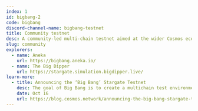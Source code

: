 ```yaml
---
index: 1
id: bigbang-2
code: bigbang
discord-channel-name: bigbang-testnet
title: Community testnet
desc: A community-led multi-chain testnet aimed at the wider Cosmos ecosystem and independent zone developers focusing on feature testing and experimental development.
slug: community
explorers:
  - name: Aneka
    url: https://bigbang.aneka.io/
  - name: The Big Dipper
    url: https://stargate.simulation.bigdipper.live/
learn-more:
  - title: Announcing the ‘Big Bang’ Stargate Testnet
    desc: The goal of Big Bang is to create a multichain test environment that tests, simulates, and benchmarks the post-Stargate Cosmos.
    date: Oct 16
    url: https://blog.cosmos.network/announcing-the-big-bang-stargate-testnet-a27a7b74a903
---
```


<!-- ## SAMUEL L. IPSUM

Your bones don't break, mine do. That's clear. Your cells react to bacteria and viruses differently than mine. You don't get sick, I do. That's also clear. But for some reason, you and I react the exact same way to water. We swallow it too fast, we choke. We get some in our lungs, we drown. However unreal it may seem, we are connected, you and I. We're on the same curve, just on opposite ends. -->

<section-endpoints :id="id" :code="code"></section-endpoints>

<section-migration :channel="discord-channel-name" :code="code"></section-migration>

<section-explorer :data="explorers"></section-explorer>

<section-learn-more :data="learn-more"></section-learn-more>
